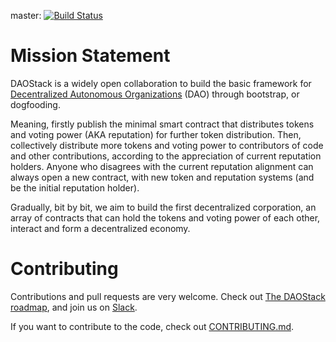 master: [![Build Status](https://travis-ci.org/daostack/arc-js.svg?branch=master)](https://travis-ci.org/daostack/daostack)

# Mission Statement

DAOStack is a widely open collaboration to build the basic framework for [Decentralized Autonomous Organizations](https://en.wikipedia.org/wiki/Decentralized_autonomous_organization) (DAO) through  bootstrap, or dogfooding.

Meaning, firstly publish the minimal smart contract that distributes tokens and voting power (AKA reputation) for further token distribution. Then, collectively distribute more tokens and voting power to contributors of code and other contributions, according to the appreciation of current reputation holders. Anyone who disagrees with the current reputation alignment can always open a new contract, with new token and reputation systems (and be the initial reputation holder). 

Gradually, bit by bit, we aim to build the first decentralized corporation, an array of contracts that can hold the tokens and voting power of each other, interact and form a decentralized economy.



# Contributing

Contributions and pull requests are very welcome. Check out [The DAOStack roadmap](docs/roadmap.md), and join us on [Slack](daostack.slack.com).

If you want to contribute to the code, check out  [CONTRIBUTING.md](CONTRIBUTING.md).
